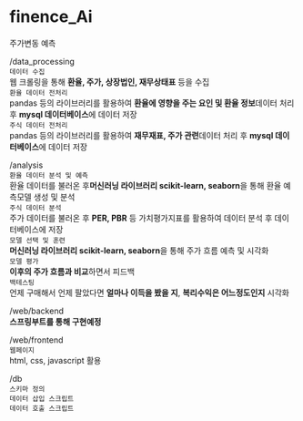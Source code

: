 # finence_Ai  
주가변동 예측  

/data_processing  
    `데이터 수집`  
        웹 크롤링을 통해 **환율, 주가, 상장법인, 재무상태표** 등을 수집  
    `환율 데이터 전처리`  
        pandas 등의 라이브러리를 활용하여 **환율에 영향을 주는 요인 및 환율 정보**데이터 처리 후 **mysql 데이터베이스**에 데이터 저장  
    `주식 데이터 전처리`  
        pandas 등의 라이브러리를 활용하여 **재무재표, 주가 관련**데이터 처리 후 **mysql 데이터베이스**에 데이터 저장  

/analysis  
    `환율 데이터 분석 및 예측`  
        환율 데이터를 불러온 후**머신러닝 라이브러리 scikit-learn, seaborn**을 통해 환율 예측모델 생성 및 분석  
    `주식 데이터 분석`  
        주가 데이터를 불러온 후 **PER, PBR** 등 가치평가지표를 활용하여 데이터 분석 후 데이터베이스에 저장  
    `모델 선택 및 훈련`  
        **머신러닝 라이브러리 scikit-learn, seaborn**을 통해 주가 흐름 예측 및 시각화  
    `모델 평가`  
        **이후의 주가 흐름과 비교**하면서 피드백  
    `백테스팅`  
        언제 구매해서 언제 팔았다면 **얼마나 이득을 봤을 지**, **복리수익은 어느정도인지** 시각화  
  
/web/backend  
    **스프링부트를 통해 구현예정**  
  
/web/frontend  
    `웹페이지`  
        html, css, javascript 활용   
  
/db  
    `스키마 정의`  
    `데이터 삽입 스크립트`  
    `데이터 호출 스크립트`  
